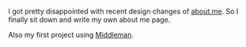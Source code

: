 I got pretty disappointed with recent design changes of [about.me](https://about.me/). So I finally sit down and write my own about me page.

Also my first project using [Middleman](https://middlemanapp.com).
